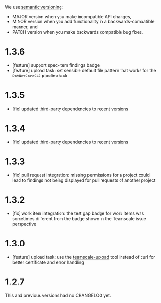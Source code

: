 We use [semantic versioning](http://semver.org/):

- MAJOR version when you make incompatible API changes,
- MINOR version when you add functionality in a backwards-compatible manner, and
- PATCH version when you make backwards compatible bug fixes.

# 1.3.6

- [feature] support spec-item findings badge
- [feature] upload task: set sensible default file pattern that works for the `DotNetCoreCLI` pipeline task

# 1.3.5
- [fix] updated third-party dependencies to recent versions

# 1.3.4
- [fix] updated third-party dependencies to recent versions

# 1.3.3
- [fix] pull request integration: missing permissions for a project could lead to findings not being displayed for pull requests of another project

# 1.3.2
- [fix] work item integration: the test gap badge for work items was sometimes different from the badge shown in the Teamscale issue perspective

# 1.3.0

- [feature] upload task: use the [teamscale-upload](https://github.com/cqse/teamscale-upload) tool instead of curl for better certificate and error handling

# 1.2.7

This and previous versions had no CHANGELOG yet.


